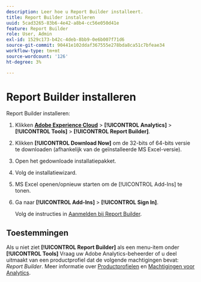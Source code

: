 ```yaml
---
description: Leer hoe u Report Builder installeert.
title: Report Builder installeren
uuid: 5cad3265-83b6-4e42-a8b4-cc56e050d41e
feature: Report Builder
role: User, Admin
exl-id: 1529c173-b42c-4deb-8bb9-0e6b007f71d6
source-git-commit: 90441e102ddaf367555e278bda8ca51c7bfeae34
workflow-type: tm+mt
source-wordcount: '126'
ht-degree: 3%

---
```


# Report Builder installeren

Report Builder installeren:

1. Klikken **[Adobe Experience Cloud](https://experience.adobe.com/)** > **[!UICONTROL Analytics]** > **[!UICONTROL Tools]** > **[!UICONTROL Report Builder]**.
1. Klikken **[!UICONTROL Download Now]** om de 32-bits of 64-bits versie te downloaden (afhankelijk van de geïnstalleerde MS Excel-versie).
1. Open het gedownloade installatiepakket.
1. Volg de installatiewizard.
1. MS Excel openen/opnieuw starten om de [!UICONTROL Add-Ins] te tonen.
1. Ga naar **[!UICONTROL Add-Ins]** > **[!UICONTROL Sign In]**.

   Volg de instructies in [Aanmelden bij Report Builder](/help/analyze/report-builder/setup/login.md).

## Toestemmingen

Als u niet ziet **[!UICONTROL Report Builder]** als een menu-item onder **[!UICONTROL Tools]** Vraag uw Adobe Analytics-beheerder of u deel uitmaakt van een productprofiel dat de volgende machtigingen bevat: *Report Builder*. Meer informatie over [Productprofielen](https://experienceleague.adobe.com/docs/analytics/admin/admin-console/permissions/product-profile.html) en [Machtigingen voor Analytics](https://experienceleague.adobe.com/docs/analytics/admin/admin-console/permissions/analytics-tools.html).
